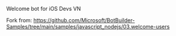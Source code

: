 Welcome bot for iOS Devs VN

Fork from: https://github.com/Microsoft/BotBuilder-Samples/tree/main/samples/javascript_nodejs/03.welcome-users